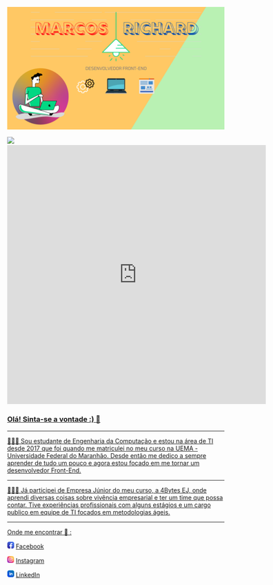 ![capa github](https://github.com/marcosr123/marcosr123/blob/main/images/RICHARD.png)  


<div>
  <a href="https://github.com/marcosr123">
  <img height="180em" src="https://github-readme-stats.vercel.app/api?username=marcosr123&show_icons=true&theme=dracula&include_all_commits=true&count_private=true "/>
  <iframe width="600" height="600" src="https://ionicabizau.github.io/github-profile-languages/api.html?marcosr123" frameborder="0"></iframe>
</div> 

### Olá! Sinta-se a vontade :) 👋

---
🔭🔭🔭
Sou estudante de Engenharia da Computação e estou na área de TI desde 2017 que foi quando me matriculei no meu curso na UEMA - Universidade Federal do Maranhão. Desde então me dedico a sempre aprender de tudo um pouco e agora estou focado em me tornar um desenvolvedor Front-End.

---
🌱🌱🌱
Já participei de Empresa Júnior do meu curso, a 4Bytes EJ, onde aprendi diversas coisas sobre vivência empresarial e ter um time que possa contar. Tive experiências profissionais com alguns estágios e um cargo publico em equipe de TI focados em metodologias ágeis.

---

Onde me encontrar 🤔 :

<a href="https://www.facebook.com/marcos.richard.77/"><img src="https://github.com/marcosr123/marcosr123/blob/main/images/facebook.png" width="16"></img></a> [Facebook](https://www.facebook.com/marcos.richard.77/)  

<a href="https://www.instagram.com/marcos_richard/"><img src="https://github.com/marcosr123/marcosr123/blob/main/images/instagram.png" width="16"></img></a> [Instagram](https://www.instagram.com/marcos_richard)  

<a href="https://www.linkedin.com/in/marcos-richard-cutrim/"><img src="https://github.com/marcosr123/marcosr123/blob/main/images/linkedin.png" width="16"></img></a> [LinkedIn](https://www.linkedin.com/in/marcos-richard-cutrim/)  


<!--
**marcosr123/marcosr123** is a ✨ _special_ ✨ repository because its `README.md` (this file) appears on your GitHub profile.

Here are some ideas to get you started:

- 🔭 I’m currently working on ...
- 🌱 I’m currently learning ...
- 👯 I’m looking to collaborate on ...
- 🤔 I’m looking for help with ...
- 💬 Ask me about ...
- 📫 How to reach me: ...
- ⚡ Fun fact: ...
-->

